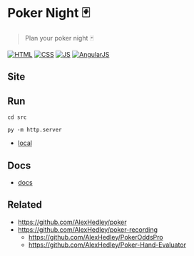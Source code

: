 # Poker Night 🃏

> Plan your poker night 🃏

[![HTML](https://img.shields.io/badge/HTML-E34F26?style=for-the-badge&logo=html5&logoColor=white)](https://developer.mozilla.org/en-US/docs/Learn/Getting_started_with_the_web/HTML_basics) [![CSS](https://img.shields.io/badge/CSS-1572B6?&style=for-the-badge&logo=css3&logoColor=white)](https://developer.mozilla.org/en-US/docs/Web/CSS) [![JS](https://img.shields.io/badge/JavaScript-323330?style=for-the-badge&logo=javascript&logoColor=F7DF1E)](https://developer.mozilla.org/en-US/docs/Web/JavaScript) [![AngularJS](https://img.shields.io/badge/AngularJS-E23237?style=for-the-badge&logo=angularjs&logoColor=white)](https://angularjs.org/)
<!-- [![License: MIT](https://img.shields.io/badge/License-MIT-lightgrey.svg?style=for-the-badge)](https://opensource.org/licenses/MIT) -->

<!-- [![Deploy static content to Pages](https://github.com/AlexHedley/poker/actions/workflows/static.yml/badge.svg)](https://github.com/AlexHedley/poker-night/actions/workflows/static.yml) -->

## Site

<!-- - [Published](https://alexhedley.github.io/poker-night) -->

## Run

`cd src`

`py -m http.server`

- [local](http://localhost:8000/)

## Docs

- [docs](docs/README.md)

<!-- ## License

- [MIT License](LICENSE) -->

## Related

- https://github.com/AlexHedley/poker
- https://github.com/AlexHedley/poker-recording
  - https://github.com/AlexHedley/PokerOddsPro
  - https://github.com/AlexHedley/Poker-Hand-Evaluator
